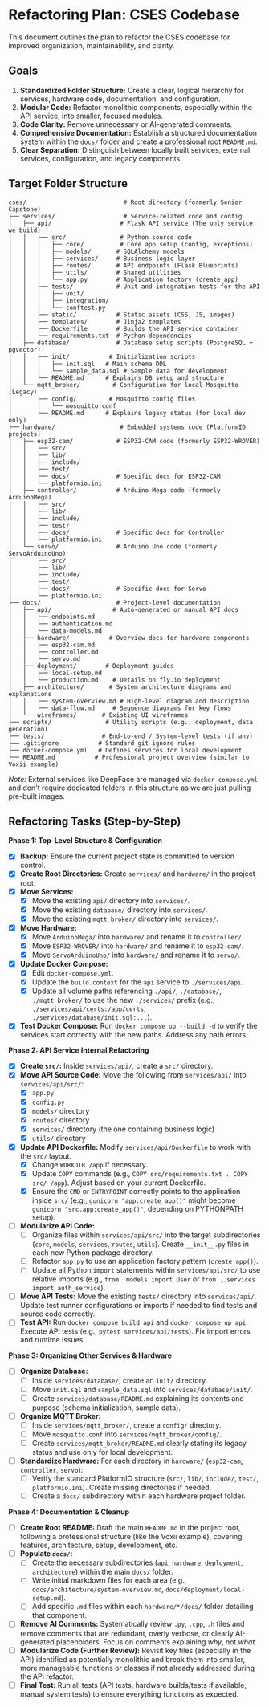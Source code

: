 # Refactoring Plan: CSES Codebase

This document outlines the plan to refactor the CSES codebase for improved organization, maintainability, and clarity.

## Goals

1.  **Standardized Folder Structure:** Create a clear, logical hierarchy for services, hardware code, documentation, and configuration.
2.  **Modular Code:** Refactor monolithic components, especially within the API service, into smaller, focused modules.
3.  **Code Clarity:** Remove unnecessary or AI-generated comments.
4.  **Comprehensive Documentation:** Establish a structured documentation system within the `docs/` folder and create a professional root `README.md`.
5.  **Clear Separation:** Distinguish between locally built services, external services, configuration, and legacy components.

## Target Folder Structure

```
cses/                           # Root directory (formerly Senior Capstone)
├── services/                   # Service-related code and config
│   ├── api/                   # Flask API service (The only service we build)
│   │   ├── src/               # Python source code
│   │   │   ├── core/          # Core app setup (config, exceptions)
│   │   │   ├── models/       # SQLAlchemy models
│   │   │   ├── services/     # Business logic layer
│   │   │   ├── routes/       # API endpoints (Flask Blueprints)
│   │   │   ├── utils/        # Shared utilities
│   │   │   └── app.py        # Application factory (create_app)
│   │   ├── tests/            # Unit and integration tests for the API
│   │   │   ├── unit/
│   │   │   ├── integration/
│   │   │   └── conftest.py
│   │   ├── static/           # Static assets (CSS, JS, images)
│   │   ├── templates/        # Jinja2 templates
│   │   ├── Dockerfile        # Builds the API service container
│   │   └── requirements.txt  # Python dependencies
│   ├── database/             # Database setup scripts (PostgreSQL + pgvector)
│   │   ├── init/           # Initialization scripts
│   │   │   ├── init.sql   # Main schema DDL
│   │   │   └── sample_data.sql # Sample data for development
│   │   └── README.md      # Explains DB setup and structure
│   └── mqtt_broker/         # Configuration for local Mosquitto (Legacy)
│       ├── config/         # Mosquitto config files
│       │   └── mosquitto.conf
│       └── README.md      # Explains legacy status (for local dev only)
├── hardware/                  # Embedded systems code (PlatformIO projects)
│   ├── esp32-cam/            # ESP32-CAM code (formerly ESP32-WROVER)
│   │   ├── src/
│   │   ├── lib/
│   │   ├── include/
│   │   ├── test/
│   │   ├── docs/             # Specific docs for ESP32-CAM
│   │   └── platformio.ini
│   ├── controller/           # Arduino Mega code (formerly ArduinoMega)
│   │   ├── src/
│   │   ├── lib/
│   │   ├── include/
│   │   ├── test/
│   │   ├── docs/             # Specific docs for Controller
│   │   └── platformio.ini
│   └── servo/                # Arduino Uno code (formerly ServoArduinoUno)
│       ├── src/
│       ├── lib/
│       ├── include/
│       ├── test/
│       ├── docs/             # Specific docs for Servo
│       └── platformio.ini
├── docs/                     # Project-level documentation
│   ├── api/                 # Auto-generated or manual API docs
│   │   ├── endpoints.md
│   │   ├── authentication.md
│   │   └── data-models.md
│   ├── hardware/           # Overview docs for hardware components
│   │   ├── esp32-cam.md
│   │   ├── controller.md
│   │   └── servo.md
│   ├── deployment/        # Deployment guides
│   │   ├── local-setup.md
│   │   └── production.md    # Details on fly.io deployment
│   ├── architecture/       # System architecture diagrams and explanations
│   │   ├── system-overview.md # High-level diagram and description
│   │   └── data-flow.md     # Sequence diagrams for key flows
│   └── wireframes/       # Existing UI wireframes
├── scripts/               # Utility scripts (e.g., deployment, data generation)
├── tests/                # End-to-end / System-level tests (if any)
├── .gitignore           # Standard git ignore rules
├── docker-compose.yml   # Defines services for local development
└── README.md           # Professional project overview (similar to Voxii example)
```

*Note:* External services like DeepFace are managed via `docker-compose.yml` and don't require dedicated folders in this structure as we are just pulling pre-built images.

## Refactoring Tasks (Step-by-Step)

**Phase 1: Top-Level Structure & Configuration**

- [X] **Backup:** Ensure the current project state is committed to version control.
- [X] **Create Root Directories:** Create `services/` and `hardware/` in the project root.
- [X] **Move Services:**
    - [X] Move the existing `api/` directory into `services/`.
    - [X] Move the existing `database/` directory into `services/`.
    - [X] Move the existing `mqtt_broker/` directory into `services/`.
- [X] **Move Hardware:**
    - [X] Move `ArduinoMega/` into `hardware/` and rename it to `controller/`.
    - [X] Move `ESP32-WROVER/` into `hardware/` and rename it to `esp32-cam/`.
    - [X] Move `ServoArduinoUno/` into `hardware/` and rename it to `servo/`.
- [X] **Update Docker Compose:**
    - [X] Edit `docker-compose.yml`.
    - [X] Update the `build.context` for the `api` service to `./services/api`.
    - [X] Update all volume paths referencing `./api/`, `./database/`, `./mqtt_broker/` to use the new `./services/` prefix (e.g., `./services/api/certs:/app/certs`, `./services/database/init.sql:...`).
- [X] **Test Docker Compose:** Run `docker compose up --build -d` to verify the services start correctly with the new paths. Address any path errors.

**Phase 2: API Service Internal Refactoring**

- [X] **Create `src/`:** Inside `services/api/`, create a `src/` directory.
- [X] **Move API Source Code:** Move the following from `services/api/` into `services/api/src/`:
    - [X] `app.py`
    - [X] `config.py`
    - [X] `models/` directory
    - [X] `routes/` directory
    - [X] `services/` directory (the one containing business logic)
    - [X] `utils/` directory
- [X] **Update API Dockerfile:** Modify `services/api/Dockerfile` to work with the `src/` layout.
    - [X] Change `WORKDIR /app` if necessary.
    - [X] Update `COPY` commands (e.g., `COPY src/requirements.txt .`, `COPY src/ /app`). Adjust based on your current Dockerfile.
    - [X] Ensure the `CMD` or `ENTRYPOINT` correctly points to the application inside `src/` (e.g., `gunicorn "app:create_app()"` might become `gunicorn "src.app:create_app()"`, depending on PYTHONPATH setup).
- [ ] **Modularize API Code:**
    - [ ] Organize files within `services/api/src/` into the target subdirectories (`core`, `models`, `services`, `routes`, `utils`). Create `__init__.py` files in each new Python package directory.
    - [ ] Refactor `app.py` to use an application factory pattern (`create_app()`).
    - [ ] Update all Python `import` statements within `services/api/src/` to use relative imports (e.g., `from .models import User` or `from ..services import auth_service`).
- [ ] **Move API Tests:** Move the existing `tests/` directory into `services/api/`. Update test runner configurations or imports if needed to find tests and source code correctly.
- [ ] **Test API:** Run `docker compose build api` and `docker compose up api`. Execute API tests (e.g., `pytest services/api/tests`). Fix import errors and runtime issues.

**Phase 3: Organizing Other Services & Hardware**

- [ ] **Organize Database:**
    - [ ] Inside `services/database/`, create an `init/` directory.
    - [ ] Move `init.sql` and `sample_data.sql` into `services/database/init/`.
    - [ ] Create `services/database/README.md` explaining its contents and purpose (schema initialization, sample data).
- [ ] **Organize MQTT Broker:**
    - [ ] Inside `services/mqtt_broker/`, create a `config/` directory.
    - [ ] Move `mosquitto.conf` into `services/mqtt_broker/config/`.
    - [ ] Create `services/mqtt_broker/README.md` clearly stating its legacy status and use only for local development.
- [ ] **Standardize Hardware:** For each directory in `hardware/` (`esp32-cam`, `controller`, `servo`):
    - [ ] Verify the standard PlatformIO structure (`src/`, `lib/`, `include/`, `test/`, `platformio.ini`). Create missing directories if needed.
    - [ ] Create a `docs/` subdirectory within each hardware project folder.

**Phase 4: Documentation & Cleanup**

- [ ] **Create Root README:** Draft the main `README.md` in the project root, following a professional structure (like the Voxii example), covering features, architecture, setup, development, etc.
- [ ] **Populate `docs/`:**
    - [ ] Create the necessary subdirectories (`api`, `hardware`, `deployment`, `architecture`) within the main `docs/` folder.
    - [ ] Write initial markdown files for each area (e.g., `docs/architecture/system-overview.md`, `docs/deployment/local-setup.md`).
    - [ ] Add specific `.md` files within each `hardware/*/docs/` folder detailing that component.
- [ ] **Remove AI Comments:** Systematically review `.py`, `.cpp`, `.h` files and remove comments that are redundant, overly verbose, or clearly AI-generated placeholders. Focus on comments explaining *why*, not *what*.
- [ ] **Modularize Code (Further Review):** Revisit key files (especially in the API) identified as potentially monolithic and break them into smaller, more manageable functions or classes if not already addressed during the API refactor.
- [ ] **Final Test:** Run all tests (API tests, hardware builds/tests if available, manual system tests) to ensure everything functions as expected.
